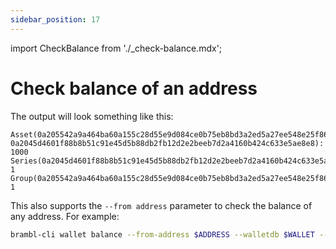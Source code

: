 ```yaml
---
sidebar_position: 17
---
```


import CheckBalance from './_check-balance.mdx';

# Check balance of an address

<CheckBalance fellowship="$FELLOWSHIP" template="$LOCK_TEMPLATE" wallet="$WALLET" />

The output will look something like this:

```
Asset(0a205542a9a464ba60a155c28d55e9d084ce0b75eb8bd3a2ed5a27ee548e25f86616, 
0a2045d4601f88b8b51c91e45d5b88db2fb12d2e2beeb7d2a4160b424c633e5ae8e8): 1000
Series(0a2045d4601f88b8b51c91e45d5b88db2fb12d2e2beeb7d2a4160b424c633e5ae8e8): 1
Group(0a205542a9a464ba60a155c28d55e9d084ce0b75eb8bd3a2ed5a27ee548e25f86616): 1
```

This also supports the `--from address` parameter to check the balance of any address. For example:

```bash
brambl-cli wallet balance --from-address $ADDRESS --walletdb $WALLET --host $HOST --port $PORT
```